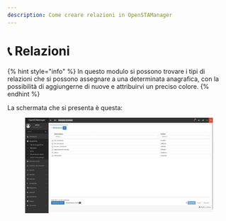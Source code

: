```yaml
---
description: Come creare relazioni in OpenSTAManager
---
```


# 📞 Relazioni

{% hint style="info" %}
In questo modulo si possono trovare i tipi di relazioni che si possono assegnare a una determinata anagrafica, con la possibilità di aggiungerne di nuove e attribuirvi un preciso colore.
{% endhint %}

La schermata che si presenta è questa:

<figure><img src="../../../.gitbook/assets/immagine (82).png" alt=""><figcaption></figcaption></figure>
